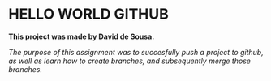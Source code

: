 # HELLO WORLD GITHUB

**This project was made by David de Sousa.**

*The purpose of this assignment was to succesfully push a project to github, as well as learn how to create branches, and subsequently merge those branches.*
